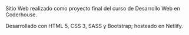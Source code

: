 Sitio Web realizado como proyecto final del curso de Desarrollo Web en Coderhouse. 

Desarrollado con HTML 5, CSS 3, SASS y Bootstrap; hosteado en Netlify. 
